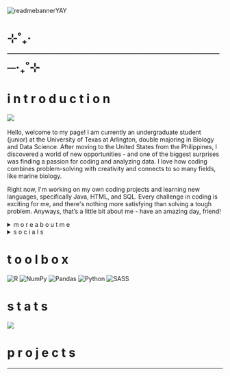![readmebannerYAY](https://github.com/user-attachments/assets/5c020ec1-1642-4d68-b255-c511a2a3d205)
# ⊹˚₊‧──────────────────────────‧₊˚⊹
# i n t r o d u c t i o n
[![](https://visitcount.itsvg.in/api?id=mariahncornelio&icon=3&color=12)](https://visitcount.itsvg.in) <br><br>
Hello, welcome to my page! I am currently an undergraduate student (junior) at the University of Texas at Arlington, double majoring in Biology and Data Science. After moving to the United States from the Philippines, I discovered a world of new opportunities - and one of the biggest surprises was finding a passion for coding and analyzing data. I love how coding combines problem-solving with creativity and connects to so many fields, like marine biology.

Right now, I'm working on my own coding projects and learning new languages, specifically Java, HTML, and SQL. Every challenge in coding is exciting for me, and there's nothing more satisfying than solving a tough problem. Anyways, that’s a little bit about me - have an amazing day, friend!

<details>
  <summary>m o r e   a b o u t   m e</summary>
  <p>Epcot is a theme park at Walt Disney World Resort featuring exciting attractions, international pavilions, award-winning fireworks and seasonal special events.</p>
</details>

<details>
  <summary>s o c i a l s</summary>
  <p> - <a href="https://www.linkedin.com/in/mariah-noelle-cornelio-60221a329/"> my linked in </a><br> - ◛ mariahnoellecornelio@gmail.com </p>
</details>

# t o o l b o x
![R](https://img.shields.io/badge/r-%23276DC3.svg?style=for-the-badge&logo=r&logoColor=white) ![NumPy](https://img.shields.io/badge/numpy-%23013243.svg?style=for-the-badge&logo=numpy&logoColor=white) ![Pandas](https://img.shields.io/badge/pandas-%23150458.svg?style=for-the-badge&logo=pandas&logoColor=white) ![Python](https://img.shields.io/badge/python-3670A0?style=for-the-badge&logo=python&logoColor=ffdd54) ![SASS](https://img.shields.io/badge/SASS-hotpink.svg?style=for-the-badge&logo=SASS&logoColor=white)

# s t a t s
![](https://github-readme-stats.vercel.app/api?username=mariahncornelio&theme=graywhite&hide_border=false&include_all_commits=true&count_private=true)<br/>

# p r o j e c t s 

---
<!-- Proudly created with GPRM ( https://gprm.itsvg.in ) -->
<!-- Banner made on Canva :) -->
